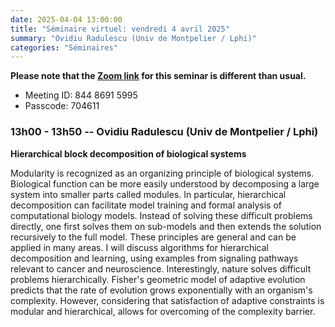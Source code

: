 ```yaml
---
date: 2025-04-04 13:00:00
title: "Séminaire virtuel: vendredi 4 avril 2025"
summary: "Ovidiu Radulescu (Univ de Montpelier / Lphi)"
categories: "Séminaires"
---
```



**Please note that the [Zoom link](https://us02web.zoom.us/j/84486915995?pwd=oOruBGFbADKYreMMFCZr0UBKslUfUC.1) for this seminar is different than usual.**
* Meeting ID: 844 8691 5995
* Passcode: 704611


### 13h00 - 13h50 -- Ovidiu Radulescu (Univ de Montpelier / Lphi)

**Hierarchical block decomposition of biological systems**

Modularity is recognized as an organizing principle of biological systems.
Biological function can be more easily understood by decomposing a large system into smaller parts called modules.
In particular, hierarchical decomposition can facilitate model training and formal analysis of computational biology models.
Instead of solving these difficult problems directly, one first solves them on sub-models and then extends the solution recursively to the full model.
These principles are general and can be applied in many areas.
I will discuss algorithms for hierarchical decomposition and learning, using examples from signaling pathways relevant to cancer and neuroscience.
Interestingly, nature solves difficult problems hierarchically.
Fisher's geometric model of adaptive evolution predicts that the rate of evolution grows exponentially with an organism's complexity.
However, considering that satisfaction of adaptive constraints is modular and hierarchical, allows for overcoming of the complexity barrier.
